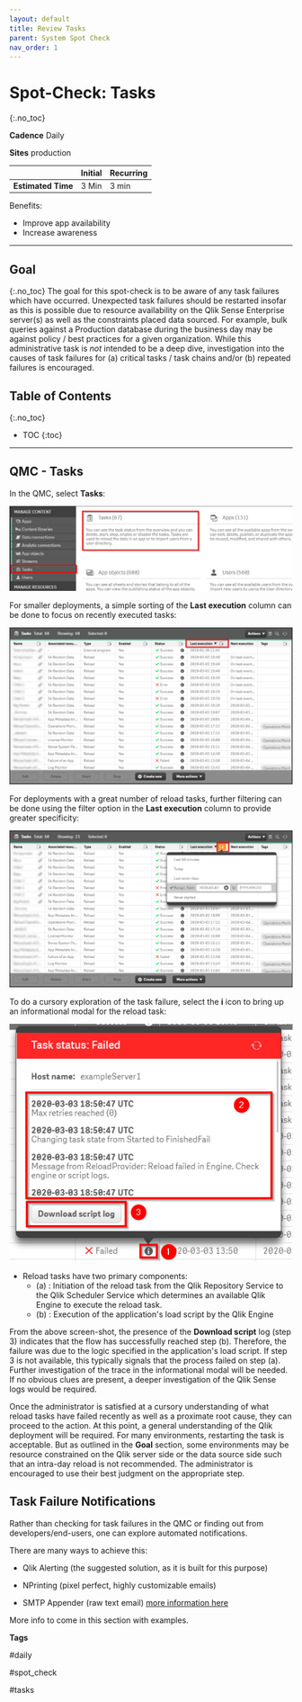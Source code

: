 ```yaml
---
layout: default
title: Review Tasks
parent: System Spot Check
nav_order: 1
---
```


# Spot-Check: Tasks
{:.no_toc}

**Cadence** <span class="label cadence">Daily</span>

**Sites** <span class="label prod">production</span>


|                                  		                    | Initial | Recurring  |
|---------------------------------------------------------|---------|------------|
| <i class="far fa-clock fa-sm"></i> **Estimated Time**   | 3 Min   | 3 min      |

Benefits:

  - Improve app availability
  - Increase awareness
  
-------------------------

## Goal
{:.no_toc}
The goal for this spot-check is to be aware of any task failures which have occurred. Unexpected task failures should be restarted insofar as this is possible due to resource availability on the Qlik Sense Enterprise server(s) as well as the constraints placed data sourced. For example, bulk queries against a Production database during the business day may be against policy / best practices for a given organization. While this administrative task is _not_ intended to be a deep dive, investigation into the causes of task failures for (a) critical tasks / task chains and/or (b) repeated failures is encouraged.

## Table of Contents
{:.no_toc}

* TOC
{:toc}
-------------------------

## QMC - Tasks

In the QMC, select **Tasks**:

![check_tasks-1.png](images/check_tasks-1.png)

For smaller deployments, a simple sorting of the **Last execution** column can be done to focus on recently executed tasks:

![check_tasks-2.png](images/check_tasks-2.png)

For deployments with a great number of reload tasks, further filtering can be done using the filter option in the **Last execution** column to provide greater specificity:

![check_tasks-3.png](images/check_tasks-3.png)

To do a cursory exploration of the task failure, select the **i** icon to bring up an informational modal for the reload task:

![check_tasks-4.png](images/check_tasks-4.png)

 * Reload tasks have two primary components:
   * (a) : Initiation of the reload task from the Qlik Repository Service to the Qlik Scheduler Service which determines an available Qlik Engine to execute the reload task.
   * (b) : Execution of the application's load script by the Qlik Engine

From the above screen-shot, the presence of the **Download script** log (step 3) indicates that the flow has successfully reached step (b). Therefore, the failure was due to the logic specified in the application's load script. If step 3 is not available, this typically signals that the process failed on step (a). Further investigation of the trace in the informational modal will be needed. If no obvious clues are present, a deeper investigation of the Qlik Sense logs would be required.

Once the administrator is satisfied at a cursory understanding of what reload tasks have failed recently as well as a proximate root cause, they can proceed to the action. At this point, a general understanding of the Qlik deployment will be required. For many environments, restarting the task is acceptable. But as outlined in the **Goal** section, some environments may be resource constrained on the Qlik server side or the data source side such that an intra-day reload is not recommended. The administrator is encouraged to use their best judgment on the appropriate step.

## Task Failure Notifications

Rather than checking for task failures in the QMC or finding out from developers/end-users, one can explore automated notifications.

There are many ways to achieve this:

  - Qlik Alerting (the suggested solution, as it is built for this purpose)
  
  - NPrinting (pixel perfect, highly customizable emails)
  
  - SMTP Appender (raw text email) [more information here](https://community.qlik.com/t5/Qlik-Architecture-Deep-Dive-Blog/SMTP-appender/ba-p/1582434)
  
More info to come in this section with examples.

**Tags**

#daily

#spot_check

#tasks

&nbsp;

